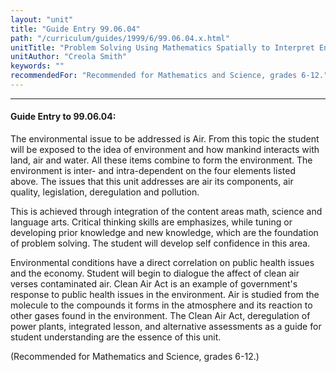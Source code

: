 ```yaml
---
layout: "unit"
title: "Guide Entry 99.06.04"
path: "/curriculum/guides/1999/6/99.06.04.x.html"
unitTitle: "Problem Solving Using Mathematics Spatially to Interpret Environmental Issues"
unitAuthor: "Creola Smith"
keywords: ""
recommendedFor: "Recommended for Mathematics and Science, grades 6-12."
---
```

<body>
<hr/>
 <h4>
  Guide Entry to 99.06.04:
 </h4>
 The environmental issue to be addressed is Air.  From this topic the student will be exposed to the idea of  environment and how mankind interacts with land, air and water.  All these items combine to form the environment.  The environment is inter- and intra-dependent on the four elements listed above.  The issues that this unit addresses are air its components, air quality, legislation, deregulation and pollution.
 <p>
  This is achieved through integration of the content areas math, science and language arts.  Critical thinking skills are emphasizes, while tuning or developing prior knowledge and new knowledge, which are the foundation of problem solving.  The student will develop self confidence in this area.
 </p>
 <p>
  Environmental conditions have a direct correlation on public health issues and the economy.  Student will begin to dialogue the affect of clean air verses contaminated air.  Clean Air Act is an example of government's response to public health issues in the environment.  Air is studied from the molecule to the compounds it forms in the atmosphere and its reaction to other gases found in the environment.  The Clean Air Act, deregulation of power plants, integrated lesson, and alternative assessments as a guide for student understanding are the essence of this unit.
 </p>
 <p>
  (Recommended for Mathematics and Science, grades 6-12.)
 </p>


</body>